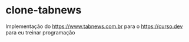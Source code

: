 # clone-tabnews
Implementação do https://www.tabnews.com.br para o https://curso.dev para eu treinar programação
